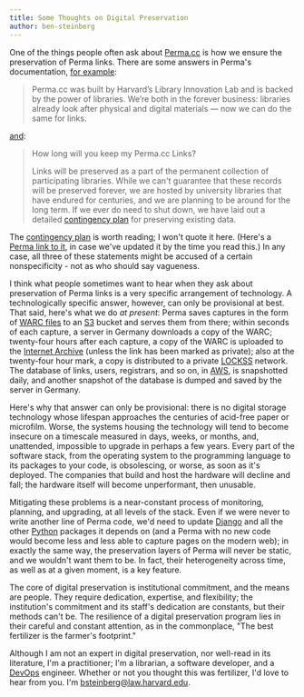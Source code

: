 ```yaml
---
title: Some Thoughts on Digital Preservation
author: ben-steinberg
---
```

One of the things people often ask about [Perma.cc](https://perma.cc/)
is how we ensure the preservation of Perma links. There are some
answers in Perma's documentation, [for example](https://perma.cc/about):

> Perma.cc was built by Harvard’s Library Innovation Lab and is backed
> by the power of libraries. We’re both in the forever business:
> libraries already look after physical and digital materials — now we
> can do the same for links.

[and](https://perma.cc/docs/faq):

> How long will you keep my Perma.cc Links?
>
> Links will be preserved as a part of the permanent collection of
> participating libraries. While we can't guarantee that these records
> will be preserved forever, we are hosted by university libraries that
> have endured for centuries, and we are planning to be around for the
> long term. If we ever do need to shut down, we have laid out a
> detailed [contingency plan](https://perma.cc/contingency-plan) for
> preserving existing data.

The [contingency plan](https://perma.cc/contingency-plan) is worth
reading; I won't quote it here. (Here's a
[Perma link to it](https://perma.cc/FWF3-F8YU), in case we've updated
it by the time you read this.) In any case, all three of these
statements might be accused of a certain nonspecificity - not as who
should say vagueness.

I think what people sometimes want to hear when they ask about
preservation of Perma links is a very specific arrangement of
technology. A technologically specific answer, however, can only be
provisional at best. That said, here's what we do *at present*: Perma
saves captures in the form of
[WARC files](https://en.wikipedia.org/wiki/Web_ARChive) to an
[S3](https://en.wikipedia.org/wiki/Amazon_S3) bucket and serves them
from there; within seconds of each capture, a server in Germany
downloads a copy of the WARC; twenty-four hours after each capture, a
copy of the WARC is uploaded to the
[Internet Archive](https://archive.org/) (unless the link has been
marked as private); also at the twenty-four hour mark, a copy is
distributed to a private
[LOCKSS](https://en.wikipedia.org/wiki/LOCKSS) network. The database
of links, users, registrars, and so on, in
[AWS](https://en.wikipedia.org/wiki/Amazon_Web_Services), is
snapshotted daily, and another snapshot of the database is dumped and
saved by the server in Germany.

Here's why that answer can only be provisional: there is no digital
storage technology whose lifespan approaches the centuries of
acid-free paper or microfilm. Worse, the systems housing the
technology will tend to become insecure on a timescale measured in
days, weeks, or months, and, unattended, impossible to upgrade in
perhaps a few years. Every part of the software stack, from the
operating system to the programming language to its packages to your
code, is obsolescing, or worse, as soon as it's deployed. The
companies that build and host the hardware will decline and fall; the
hardware itself will become unperformant, then unusable.

Mitigating these problems is a near-constant process of monitoring,
planning, and upgrading, at all levels of the stack. Even if we were
never to write another line of Perma code, we'd need to update
[Django](https://www.djangoproject.com/) and all the other
[Python](https://www.python.org/) packages it depends on (and a Perma
with no new code would become less and less able to capture pages on
the modern web); in exactly the same way, the preservation layers of
Perma will never be static, and we wouldn't want them to be. In fact,
their heterogeneity across time, as well as at a given moment, is a
key feature.

The core of digital preservation is institutional commitment, and the
means are people. They require dedication, expertise, and flexibility;
the institution's commitment and its staff's dedication are constants,
but their methods can't be. The resilience of a digital preservation
program lies in their careful and constant attention, as in the
commonplace, "The best fertilizer is the farmer's footprint."

Although I am not an expert in digital preservation, nor well-read in
its literature, I'm a practitioner; I'm a librarian, a software
developer, and a [DevOps](https://en.wikipedia.org/wiki/DevOps)
engineer. Whether or not you thought this was fertilizer, I'd love to
hear from you. I'm
[bsteinberg@law.harvard.edu](mailto:bsteinberg@law.harvard.edu).
